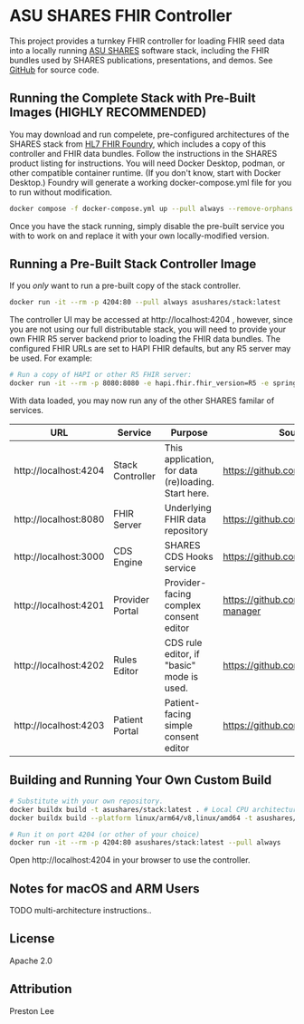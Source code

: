 # ASU SHARES FHIR Controller

This project provides a turnkey FHIR controller for loading FHIR seed data into a locally running [ASU SHARES](https://www.asushares.com) software stack, including the FHIR bundles used by SHARES publications, presentations, and demos. See [GitHub](https://github.com/asushares/stack) for source code.


## Running the Complete Stack with Pre-Built Images (HIGHLY RECOMMENDED)

You may download and run compelete, pre-configured architectures of the SHARES stack from [HL7 FHIR Foundry](https://foundry.hl7.org), which includes a copy of this controller and FHIR data bundles. Follow the instructions in the SHARES product listing for instructions. You will need Docker Desktop, podman, or other compatible container runtime. (If you don't know, start with Docker Desktop.) Foundry will generate a working docker-compose.yml file for you to run without modification.

```sh
docker compose -f docker-compose.yml up --pull always --remove-orphans
```

Once you have the stack running, simply disable the pre-built service you with to work on and replace it with your own locally-modified version.

## Running a Pre-Built Stack Controller Image

If you _only_ want to run a pre-built copy of the stack controller.
```sh
docker run -it --rm -p 4204:80 --pull always asushares/stack:latest
```

The controller UI may be accessed at http://localhost:4204 , however, since you are not using our full distributable stack, you will need to provide your own FHIR R5 server backend prior to loading the FHIR data bundles. The configured FHIR URLs are set to HAPI FHIR defaults, but any R5 server may be used. For example:

```sh
# Run a copy of HAPI or other R5 FHIR server:
docker run -it --rm -p 8080:8080 -e hapi.fhir.fhir_version=R5 -e spring.main.allow-bean-definition-overriding=true hapiproject/hapi:v7.2.0
```


With data loaded, you may now run any of the other SHARES familar of services.

| URL                   | Service           | Purpose       | Source Code   |
|----                   |----               |----           |----           |
| http://localhost:4204 | Stack Controller  | This application, for data (re)loading. Start here. | https://github.com/asushares/stack
| http://localhost:8080 | FHIR Server       | Underlying FHIR data repository | https://github.com/hapifhir/hapi-fhir
| http://localhost:3000 | CDS Engine        | SHARES CDS Hooks service | https://github.com/asushares/cds
| http://localhost:4201 | Provider Portal   | Provider-facing complex consent editor  | https://github.com/asushares/consent-manager
| http://localhost:4202 | Rules Editor      | CDS rule editor, if "basic" mode is used. | https://github.com/asushares/rules
| http://localhost:4203 | Patient Portal    | Patient-facing simple consent editor | https://github.com/asushares/patient


## Building and Running Your Own Custom Build

```sh
# Substitute with your own repository.
docker buildx build -t asushares/stack:latest . # Local CPU architecture only
docker buildx build --platform linux/arm64/v8,linux/amd64 -t asushares/stack:latest . --push # Multi-architecture
```

```sh
# Run it on port 4204 (or other of your choice)
docker run -it --rm -p 4204:80 asushares/stack:latest --pull always
```
Open http://localhost:4204 in your browser to use the controller.

## Notes for macOS and ARM Users

TODO multi-architecture instructions..

## License

Apache 2.0

## Attribution

Preston Lee
